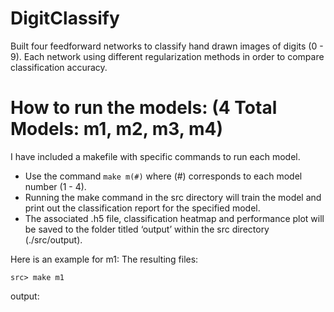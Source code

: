 # DigitClassify

Built four feedforward networks to classify hand drawn images of digits (0 - 9).
Each network using different regularization methods in order to compare classification accuracy.

# How to run the models: (4 Total Models: m1, m2, m3, m4)

I have included a makefile with specific commands to run each model.
   * Use the command `make m(#)` where (#) corresponds to each model number (1 - 4). 
   * Running the make command in the src directory will train the model and print out the classification report for the specified model. 
   * The associated .h5 file, classification heatmap and performance plot will be saved to the folder titled ‘output’ within the src directory (./src/output).

Here is an example for m1: The resulting files:

`src> make m1`

output:

